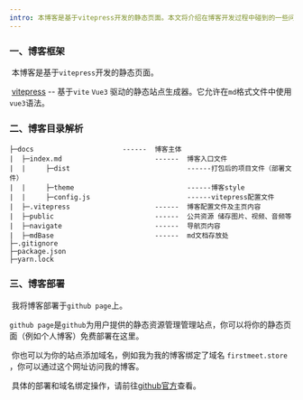 ```yaml
---
intro: 本博客是基于vitepress开发的静态页面。本文将介绍在博客开发过程中碰到的一些问题，并会系统讲解我魔改出来的vitepress的目录结构。
---
```




### 一、博客框架

​	本博客是基于`vitepress`开发的静态页面。

​	[vitepress](https://github.com/vitejs/vite) -- 基于`vite` `Vue3` 驱动的静态站点生成器。它允许在`md`格式文件中使用`vue3`语法。

### 二、博客目录解析

```
├─docs						------  博客主体
|  ├─index.md						------  博客入口文件
|  |     ├─dist								------打包后的项目文件（部署文件）
|  |     ├─theme							------博客style
|  |     ├─config.js						------vitepress配置文件
|  ├─.vitepress						------  博客配置文件及主页内容
|  ├─public							------  公共资源 储存图片、视频、音频等
|  ├─navigate						------  导航页内容
|  ├─mdBase							------  md文档存放处
├─.gitignore
├─package.json
├─yarn.lock
```

### 三、博客部署

​	我将博客部署于`github page`上。

​	`github page`是`github`为用户提供的静态资源管理管理站点，你可以将你的静态页面（例如个人博客）免费部署在这里。

​	你也可以为你的站点添加域名，例如我为我的博客绑定了域名 `firstmeet.store` ，你可以通过这个网址访问我的博客。

​	具体的部署和域名绑定操作，请前往[github官方](https://pages.github.com/)查看。